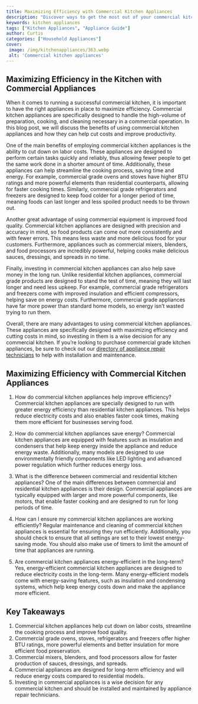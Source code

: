 ```yaml
---
title: Maximizing Efficiency with Commercial Kitchen Appliances
description: "Discover ways to get the most out of your commercial kitchen appliances and maximize efficiency in your business Learn smart ways to use your kitchen appliances to increase productivity and save time"
keywords: kitchen appliances
tags: ["Kitchen Appliances", "Appliance Guide"]
author: Curtis
categories: ["Household Appliances"]
cover: 
 image: /img/kitchenappliances/363.webp
 alt: 'Commercial kitchen appliances'
---
```

## Maximizing Efficiency in the Kitchen with Commercial Appliances
When it comes to running a successful commercial kitchen, it is important to have the right appliances in place to maximize efficiency. Commercial kitchen appliances are specifically designed to handle the high-volume of preparation, cooking, and cleaning necessary in a commercial operation. In this blog post, we will discuss the benefits of using commercial kitchen appliances and how they can help cut costs and improve productivity. 

One of the main benefits of employing commercial kitchen appliances is the ability to cut down on labor costs. These appliances are designed to perform certain tasks quickly and reliably, thus allowing fewer people to get the same work done in a shorter amount of time. Additionally, these appliances can help streamline the cooking process, saving time and energy. For example, commercial grade ovens and stoves have higher BTU ratings and more powerful elements than residential counterparts, allowing for faster cooking times. Similarly, commercial grade refrigerators and freezers are designed to keep food colder for a longer period of time, meaning foods can last longer and less spoiled product needs to be thrown out. 

Another great advantage of using commercial equipment is improved food quality. Commercial kitchen appliances are designed with precision and accuracy in mind, so food products can come out more consistently and with fewer errors. This means less waste and more delicious food for your customers. Furthermore, appliances such as commercial mixers, blenders, and food processors are incredibly powerful, helping cooks make delicious sauces, dressings, and spreads in no time. 

Finally, investing in commercial kitchen appliances can also help save money in the long run. Unlike residential kitchen appliances, commercial grade products are designed to stand the test of time, meaning they will last longer and need less upkeep. For example, commercial grade refrigerators and freezers come with improved insulation and efficient compressors, helping save on energy costs. Furthermore, commercial grade appliances have far more power than standard home models, so energy isn’t wasted trying to run them. 

Overall, there are many advantages to using commercial kitchen appliances. These appliances are specifically designed with maximizing efficiency and cutting costs in mind, so investing in them is a wise decision for any commercial kitchen. If you’re looking to purchase commercial grade kitchen appliances, be sure to check out our [directory of appliance repair technicians](./pages/appliance-repair-technicians) to help with installation and maintenance.

## Maximizing Efficiency with Commercial Kitchen Appliances

1. How do commercial kitchen appliances help improve efficiency? 
 Commercial kitchen appliances are specially designed to run with greater energy efficiency than residential kitchen appliances. This helps reduce electricity costs and also enables faster cook times, making them more efficient for businesses serving food.

2. How do commercial kitchen appliances save energy? 
 Commercial kitchen appliances are equipped with features such as insulation and condensers that help keep energy inside the appliance and reduce energy waste. Additionally, many models are designed to use environmentally friendly components like LED lighting and advanced power regulation which further reduces energy loss.

3. What is the difference between commercial and residential kitchen appliances? 
 One of the main differences between commercial and residential kitchen appliances is their design. Commercial appliances are typically equipped with larger and more powerful components, like motors, that enable faster cooking and are designed to run for long periods of time. 

4. How can I ensure my commercial kitchen appliances are working efficiently? 
 Regular maintenance and cleaning of commercial kitchen appliances is essential for ensuring they run efficiently. Additionally, you should check to ensure that all settings are set to their lowest energy-saving mode. You should also make use of timers to limit the amount of time that appliances are running. 

5. Are commercial kitchen appliances energy-efficient in the long-term? 
 Yes, energy-efficient commercial kitchen appliances are designed to reduce electricity costs in the long-term. Many energy-efficient models come with energy-saving features, such as insulation and condensing systems, which help keep energy costs down and make the appliance more efficient.

## Key Takeaways 
1. Commercial kitchen appliances help cut down on labor costs, streamline the cooking process and improve food quality.
2. Commercial grade ovens, stoves, refrigerators and freezers offer higher BTU ratings, more powerful elements and better insulation for more efficient food preservation. 
3. Commercial mixers, blenders, and food processors allow for faster production of sauces, dressings, and spreads. 
4. Commercial appliances are designed for long-term efficiency and will reduce energy costs compared to residential models.
5. Investing in commercial appliances is a wise decision for any commercial kitchen and should be installed and maintained by appliance repair technicians.
